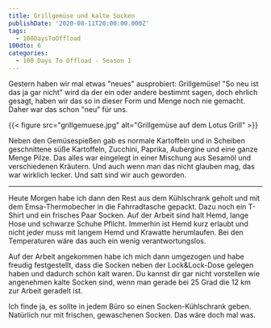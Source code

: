 ```yaml
---
title: Grillgemüse und kalte Socken
publishDate: '2020-08-11T20:00:00.000Z'
tags:
  - 100DaysToOffload
100dto: 6
categories:
  - 100 Days To Offload - Season 1
---
```



Gestern haben wir mal etwas "neues" ausprobiert: Grillgemüse! "So neu ist das ja gar nicht" wird da der ein oder andere bestimmt sagen, doch ehrlich gesagt, haben wir das so in dieser Form und Menge noch nie gemacht. Daher war das schon "neu" für uns.

<!--more-->

{{< figure src="grillgemuese.jpg" alt="Grillgemüse auf dem Lotus Grill" >}}

Neben den Gemüsespießen gab es normale Kartoffeln und in Scheiben geschnittene süße Kartoffeln, Zucchini, Paprika, Aubergine und eine ganze Menge Pilze. Das alles war eingelegt in einer Mischung aus Sesamöl und verschiedenen Kräutern. Und auch wenn man das nicht glauben mag, das war wirklich lecker. Und satt sind wir auch geworden.

---

Heute Morgen habe ich dann den Rest aus dem Kühlschrank geholt und mit dem Emsa-Thermobecher in die Fahrradtasche gepackt. Dazu noch ein T-Shirt und ein frisches Paar Socken. Auf der Arbeit sind halt Hemd, lange Hose und schwarze Schuhe Pflicht. Immerhin ist Hemd kurz erlaubt und nicht jeder muss mit langem Hemd und Krawatte herumlaufen. Bei den Temperaturen wäre das auch ein wenig verantwortungslos.

Auf der Arbeit angekommen habe ich mich dann umgezogen und habe freudig festgestellt, dass die Socken neben der Lock&Lock-Dose gelegen haben und dadurch schön kalt waren. Du kannst dir gar nicht vorstellen wie angenehmen kalte Socken sind, wenn man gerade bei 25 Grad die 12 km zur Arbeit geradelt ist.

Ich finde ja, es sollte in jedem Büro so einen Socken-Kühlschrank geben. Natürlich nur mit frischen, gewaschenen Socken. Das wäre doch mal was.
